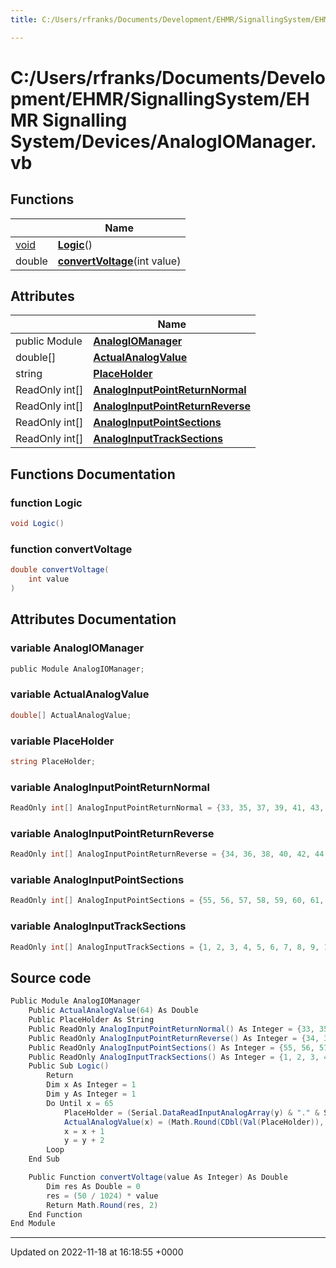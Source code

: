 ```yaml
---
title: C:/Users/rfranks/Documents/Development/EHMR/SignallingSystem/EHMR Signalling System/Devices/AnalogIOManager.vb

---
```


# C:/Users/rfranks/Documents/Development/EHMR/SignallingSystem/EHMR Signalling System/Devices/AnalogIOManager.vb



## Functions

|                | Name           |
| -------------- | -------------- |
| [void](/SignallingSystem-doc/mainsystem/Files/SerialPixelLeds_8vb/#variable-void) | **[Logic](/SignallingSystem-doc/mainsystem/Files/AnalogIOManager_8vb/#function-logic)**() |
| double | **[convertVoltage](/SignallingSystem-doc/mainsystem/Files/AnalogIOManager_8vb/#function-convertvoltage)**(int value) |

## Attributes

|                | Name           |
| -------------- | -------------- |
| ﻿public Module | **[AnalogIOManager](/SignallingSystem-doc/mainsystem/Files/AnalogIOManager_8vb/#variable-analogiomanager)**  |
| double[] | **[ActualAnalogValue](/SignallingSystem-doc/mainsystem/Files/AnalogIOManager_8vb/#variable-actualanalogvalue)**  |
| string | **[PlaceHolder](/SignallingSystem-doc/mainsystem/Files/AnalogIOManager_8vb/#variable-placeholder)**  |
| ReadOnly int[] | **[AnalogInputPointReturnNormal](/SignallingSystem-doc/mainsystem/Files/AnalogIOManager_8vb/#variable-analoginputpointreturnnormal)**  |
| ReadOnly int[] | **[AnalogInputPointReturnReverse](/SignallingSystem-doc/mainsystem/Files/AnalogIOManager_8vb/#variable-analoginputpointreturnreverse)**  |
| ReadOnly int[] | **[AnalogInputPointSections](/SignallingSystem-doc/mainsystem/Files/AnalogIOManager_8vb/#variable-analoginputpointsections)**  |
| ReadOnly int[] | **[AnalogInputTrackSections](/SignallingSystem-doc/mainsystem/Files/AnalogIOManager_8vb/#variable-analoginputtracksections)**  |


## Functions Documentation

### function Logic

```csharp
void Logic()
```


### function convertVoltage

```csharp
double convertVoltage(
    int value
)
```



## Attributes Documentation

### variable AnalogIOManager

```csharp
﻿public Module AnalogIOManager;
```


### variable ActualAnalogValue

```csharp
double[] ActualAnalogValue;
```


### variable PlaceHolder

```csharp
string PlaceHolder;
```


### variable AnalogInputPointReturnNormal

```csharp
ReadOnly int[] AnalogInputPointReturnNormal = {33, 35, 37, 39, 41, 43, 45, 47, 49, 51};
```


### variable AnalogInputPointReturnReverse

```csharp
ReadOnly int[] AnalogInputPointReturnReverse = {34, 36, 38, 40, 42, 44, 46, 48, 50, 52};
```


### variable AnalogInputPointSections

```csharp
ReadOnly int[] AnalogInputPointSections = {55, 56, 57, 58, 59, 60, 61, 62, 63, 64};
```


### variable AnalogInputTrackSections

```csharp
ReadOnly int[] AnalogInputTrackSections = {1, 2, 3, 4, 5, 6, 7, 8, 9, 10, 11, 12, 13, 14, 15, 16, 17, 18, 19, 20, 21, 22, 23, 24, 25, 26, 27, 28};
```



## Source code

```csharp
Public Module AnalogIOManager
    Public ActualAnalogValue(64) As Double
    Public PlaceHolder As String
    Public ReadOnly AnalogInputPointReturnNormal() As Integer = {33, 35, 37, 39, 41, 43, 45, 47, 49, 51}
    Public ReadOnly AnalogInputPointReturnReverse() As Integer = {34, 36, 38, 40, 42, 44, 46, 48, 50, 52}
    Public ReadOnly AnalogInputPointSections() As Integer = {55, 56, 57, 58, 59, 60, 61, 62, 63, 64}
    Public ReadOnly AnalogInputTrackSections() As Integer = {1, 2, 3, 4, 5, 6, 7, 8, 9, 10, 11, 12, 13, 14, 15, 16, 17, 18, 19, 20, 21, 22, 23, 24, 25, 26, 27, 28}
    Public Sub Logic()
        Return
        Dim x As Integer = 1
        Dim y As Integer = 1
        Do Until x = 65
            PlaceHolder = (Serial.DataReadInputAnalogArray(y) & "." & Serial.DataReadInputAnalogArray(y + 1))
            ActualAnalogValue(x) = (Math.Round(CDbl(Val(PlaceHolder)), 2))
            x = x + 1
            y = y + 2
        Loop
    End Sub

    Public Function convertVoltage(value As Integer) As Double
        Dim res As Double = 0
        res = (50 / 1024) * value
        Return Math.Round(res, 2)
    End Function
End Module
```


-------------------------------

Updated on 2022-11-18 at 16:18:55 +0000
